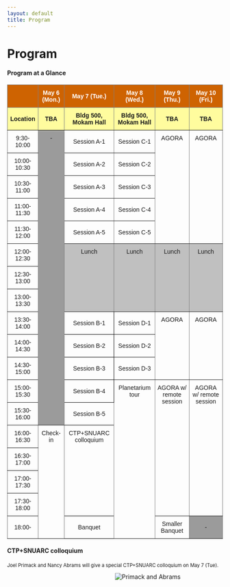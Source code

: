 ```yaml
---
layout: default
title: Program
---
```

<style>
  .post p, 
  .post ul, 
  .post ol, 
  .post dl {
    font-size: 80%; /* Adjust the percentage to your desired font size */
  }
</style>

<head>
    <style>
        .container {
            width: 100%;
        }
        .text {
            width: 50%;
            float: left;
        }
        .image {
            width: 50%;
            float: right;
        }
    </style>
</head>

 
<div class="post">
	<h1 class="pageTitle">Program</h1>
</div>

<div class="post">
<h4>Program at a Glance</h4>

<style type="text/css">
.tg  {border-collapse:collapse;border-spacing:0;}
.tg td{border-color:black;border-style:solid;border-width:1px;font-family:Arial, sans-serif;font-size:14px;
  overflow:hidden;padding:10px 5px;word-break:normal;}
.tg th{border-color:black;border-style:solid;border-width:1px;font-family:Arial, sans-serif;font-size:14px;
  font-weight:normal;overflow:hidden;padding:10px 5px;word-break:normal;}
.tg .tg-pb0m{border-color:inherit;text-align:center;vertical-align:bottom}
.tg .tg-9wq8{border-color:inherit;text-align:center;vertical-align:middle}
.tg .tg-baqh{text-align:center;vertical-align:top}
.tg .tg-c3ow{border-color:inherit;text-align:center;vertical-align:top}
.tg .tg-2txf{background-color:#FFFC9E;border-color:inherit;font-weight:bold;text-align:center;vertical-align:middle}
.tg .tg-d096{background-color:#C0C0C0;border-color:inherit;text-align:center;vertical-align:top}
.tg .tg-5781{background-color:#CE6301;border-color:inherit;text-align:left;vertical-align:middle}
.tg .tg-jqlo{background-color:#CE6301;border-color:inherit;color:#FFF;font-weight:bold;text-align:center;vertical-align:middle}
.tg .tg-9u2q{background-color:#9b9b9b;border-color:inherit;text-align:center;vertical-align:top}
.tg .tg-nrix{text-align:center;vertical-align:middle}
.tg .tg-haji{background-color:#9b9b9b;border-color:inherit;text-align:center;vertical-align:middle}
</style>
<table class="tg">
<thead>
  <tr>
    <th class="tg-5781"></th>
    <th class="tg-jqlo"><span style="font-weight:bold;color:#FFF;background-color:#CE6301">May 6 (Mon.)</span></th>
    <th class="tg-jqlo"><span style="font-weight:bold;color:#FFF;background-color:#CE6301">May 7 (Tue.)</span></th>
    <th class="tg-jqlo"><span style="font-weight:bold;color:#FFF;background-color:#CE6301">May 8 (Wed.)</span></th>
    <th class="tg-jqlo"><span style="font-weight:bold;color:#FFF;background-color:#CE6301">May 9 (Thu.)</span></th>
    <th class="tg-jqlo"><span style="font-weight:bold;color:#FFF;background-color:#CE6301">May 10 (Fri.)</span></th>
  </tr>
</thead>
<tbody>
  <tr>
    <td class="tg-2txf"><span style="font-weight:bold;background-color:#FFFC9E">Location</span></td>
    <td class="tg-2txf"><span style="font-weight:bold;background-color:#FFFC9E">TBA</span></td>
    <td class="tg-2txf"><span style="font-weight:bold;background-color:#FFFC9E">Bldg 500, Mokam Hall</span></td>
    <td class="tg-2txf"><span style="font-weight:bold;background-color:#FFFC9E">Bldg 500, Mokam Hall</span></td>
    <td class="tg-2txf"><span style="font-weight:bold;background-color:#FFFC9E">TBA</span></td>
    <td class="tg-2txf"><span style="font-weight:bold;background-color:#FFFC9E">TBA</span></td>
  </tr>
  <tr>
    <td class="tg-9wq8"><span style="font-weight:normal">9:30-10:00</span></td>
    <td class="tg-9u2q" rowspan="13">-</td>
    <td class="tg-9wq8">Session A-1</td>
    <td class="tg-9wq8">Session C-1</td>
    <td class="tg-c3ow" rowspan="5">AGORA</td>
    <td class="tg-c3ow" rowspan="5">AGORA</td>
  </tr>
  <tr>
    <td class="tg-9wq8"><span style="font-weight:normal">10:00-10:30</span></td>
    <td class="tg-9wq8">Session A-2</td>
    <td class="tg-9wq8">Session C-2</td>
  </tr>
  <tr>
    <td class="tg-9wq8">10:30-11:00</td>
    <td class="tg-9wq8">Session A-3</td>
    <td class="tg-9wq8">Session C-3</td>
  </tr>
  <tr>
    <td class="tg-pb0m">11:00-11:30</td>
    <td class="tg-9wq8">Session A-4</td>
    <td class="tg-9wq8">Session C-4</td>
  </tr>
  <tr>
    <td class="tg-9wq8">11:30-12:00</td>
    <td class="tg-9wq8">Session A-5</td>
    <td class="tg-9wq8">Session C-5</td>
  </tr>
  <tr>
    <td class="tg-9wq8">12:00-12:30</td>
    <td class="tg-d096" rowspan="3">Lunch</td>
    <td class="tg-d096" rowspan="3">Lunch</td>
    <td class="tg-d096" rowspan="3">Lunch</td>
    <td class="tg-d096" rowspan="3">Lunch</td>
  </tr>
  <tr>
    <td class="tg-9wq8">12:30-13:00</td>
  </tr>
  <tr>
    <td class="tg-9wq8">13:00-13:30</td>
  </tr>
  <tr>
    <td class="tg-9wq8">13:30-14:00</td>
    <td class="tg-nrix">Session B-1</td>
    <td class="tg-9wq8">Session D-1</td>
    <td class="tg-c3ow" rowspan="3">AGORA</td>
    <td class="tg-c3ow" rowspan="3">AGORA</td>
  </tr>
  <tr>
    <td class="tg-9wq8">14:00-14:30</td>
    <td class="tg-nrix">Session B-2</td>
    <td class="tg-9wq8">Session D-2</td>
  </tr>
  <tr>
    <td class="tg-9wq8">14:30-15:00</td>
    <td class="tg-nrix">Session B-3</td>
    <td class="tg-9wq8">Session D-3</td>
  </tr>
  <tr>
    <td class="tg-9wq8">15:00-15:30</td>
    <td class="tg-nrix">Session B-4</td>
    <td class="tg-c3ow" rowspan="7">Planetarium tour</td>
    <td class="tg-c3ow" rowspan="6">AGORA w/ remote session</td>
    <td class="tg-c3ow" rowspan="6">AGORA w/ remote session</td>
  </tr>
  <tr>
    <td class="tg-9wq8">15:30-16:00</td>
    <td class="tg-nrix">Session B-5</td>
  </tr>
  <tr>
    <td class="tg-9wq8">16:00-16:30</td>
    <td class="tg-c3ow" rowspan="5">Check-in</td>
    <td class="tg-baqh" rowspan="4">CTP+SNUARC colloquium</td>
  </tr>
  <tr>
    <td class="tg-9wq8">16:30-17:00</td>
  </tr>
  <tr>
    <td class="tg-9wq8">17:00-17:30</td>
  </tr>
  <tr>
    <td class="tg-9wq8">17:30-18:00</td>
  </tr>
  <tr>
    <td class="tg-9wq8">18:00-</td>
    <td class="tg-nrix">Banquet</td>
    <td class="tg-9wq8">Smaller Banquet</td>
    <td class="tg-haji">-</td>
  </tr>
</tbody>
</table>

</div>


<body>
    <div class="post">
        <div>
		<h4>CTP+SNUARC colloquium</h4>
		<p>Joel Primack and Nancy Abrams will give a special CTP+SNUARC colloquium on May 7 (Tue).</p>
        </div>
        <div class="image">
		<img src="{{ '/assets/img/Primack_and_Abrams.jpeg' | relative_url }}" alt="Primack and Abrams">
        </div>
    </div>
</body>


